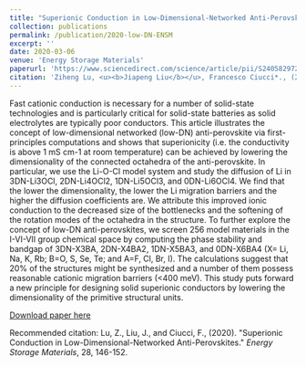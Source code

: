 ```yaml
---
title: "Superionic Conduction in Low-Dimensional-Networked Anti-Perovskites"
collection: publications
permalink: /publication/2020-low-DN-ENSM
excerpt: ''
date: 2020-03-06
venue: 'Energy Storage Materials'
paperurl: 'https://www.sciencedirect.com/science/article/pii/S2405829720300866'
citation: 'Ziheng Lu, <u><b>Jiapeng Liu</b></u>, Francesco Ciucci*., (2020). &quot;Superionic Conduction in Low-Dimensional-Networked Anti-Perovskites.&quot; <i>Energy Storage Materials</i>, 28, 146-152.'
---
```

Fast cationic conduction is necessary for a number of solid-state technologies and is particularly critical for solid-state batteries as solid electrolytes are typically poor conductors. This article illustrates the concept of low-dimensional networked (low-DN) anti-perovskite via first-principles computations and shows that superionicity (i.e. the conductivity is above 1 mS cm-1 at room temperature) can be achieved by lowering the dimensionality of the connected octahedra of the anti-perovskite. In particular, we use the Li-O-Cl model system and study the diffusion of Li in 3DN-Li3OCl, 2DN-Li4OCl2, 1DN-Li5OCl3, and 0DN-Li6OCl4. We find that the lower the dimensionality, the lower the Li migration barriers and the higher the diffusion coefficients are. We attribute this improved ionic conduction to the decreased size of the bottlenecks and the softening of the rotation modes of the octahedra in the structure. To further explore the concept of low-DN anti-perovskites, we screen 256 model materials in the I-VI-VII group chemical space by computing the phase stability and bandgap of 3DN-X3BA, 2DN-X4BA2, 1DN-X5BA3, and 0DN-X6BA4 (X= Li, Na, K, Rb; B=O, S, Se, Te; and A=F, Cl, Br, I). The calculations suggest that 20% of the structures might be synthesized and a number of them possess reasonable cationic migration barriers (<400 meV). This study puts forward a new principle for designing solid superionic conductors by lowering the dimensionality of the primitive structural units.

[Download paper here](http://jiapeng-liu.github.io/files/ZH-Lu_2020_Anti-perovskite_ENSM.pdf)

Recommended citation: Lu, Z., Liu, J., and Ciucci, F., (2020). "Superionic Conduction in Low-Dimensional-Networked Anti-Perovskites." <i>Energy Storage Materials</i>, 28, 146-152.
